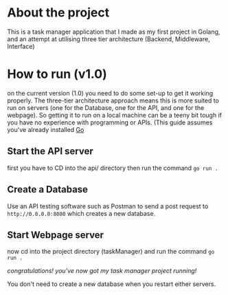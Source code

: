 
# About the project
This is a task manager application that I made as my first project in Golang, and an attempt at utilising three tier architecture (Backend, Middleware, Interface)


# How to run (v1.0)
on the current version (1.0) you need to do some set-up to get it working properly. The three-tier architecture approach means this is more suited to run on servers (one for the Database, one for the API, and one for the webpage).
So getting it to run on a local machine can be a teeny bit tough if you have no experience with programming or APIs. (This guide assumes you've already installed [Go](https://go.dev)



## Start the API server
first you have to CD into the api/ directory then run the command `go run .`

## Create a Database
Use an API testing software such as Postman to send a post request to `http://0.0.0.0:8080` which creates a new database.

## Start Webpage server
now cd into the project directory (taskManager) and run the command `go run .`

*congratulations! you've now got my task manager project running!*

You don't need to create a new database when you restart either servers.
